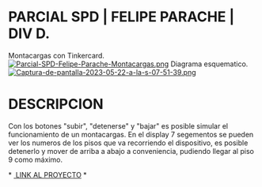 # PARCIAL SPD | FELIPE PARACHE | DIV D.
Montacargas con Tinkercard.
[![Parcial-SPD-Felipe-Parache-Montacargas.png](https://i.postimg.cc/L58NNQWf/Parcial-SPD-Felipe-Parache-Montacargas.png)](https://postimg.cc/njN4L2pc)
Diagrama esquematico.
[![Captura-de-pantalla-2023-05-22-a-la-s-07-51-39.png](https://i.postimg.cc/D00xCCXY/Captura-de-pantalla-2023-05-22-a-la-s-07-51-39.png)](https://postimg.cc/7Jv1hnXg)
# DESCRIPCION
Con los botones "subir", "detenerse" y "bajar" es posible simular el funcionamiento de un montacargas. En el display 7 segementos se pueden ver los numeros de los pisos que va recorriendo el dispositivo, es posible detenerlo y mover de arriba a abajo a conveniencia, pudiendo llegar al piso 9 como máximo.

* <a href="https://www.tinkercad.com/things/7l7jOGWrdPr-parcial-spd-felipe-parache-montacargas/editel?sharecode=N3eqbCxkY5eQbTq0y0_zuyVWcZ244bYGSWN_O1jImoI"> LINK AL PROYECTO<a> *
